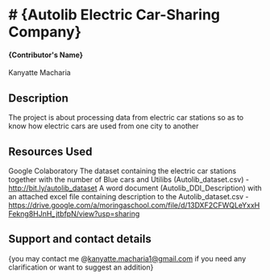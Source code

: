 # # {Autolib Electric Car-Sharing Company}
#### {Contributor's Name}
Kanyatte Macharia
## Description
The project is about processing data from electric car stations so as to know how electric cars are used from one city to another
## Resources Used
Google Colaboratory
The dataset containing the electric car stations together with the number of Blue cars and Utilibs (Autolib_dataset.csv) - http://bit.ly/autolib_dataset
A word document (Autolib_DDI_Description) with an attached excel file containing description to the Autolib_dataset.csv - https://drive.google.com/a/moringaschool.com/file/d/13DXF2CFWQLeYxxHFekng8HJnH_jtbfpN/view?usp=sharing
## Support and contact details
{you may contact me @kanyatte.macharia1@gmail.com if you need any clarification or want to suggest an addition}
